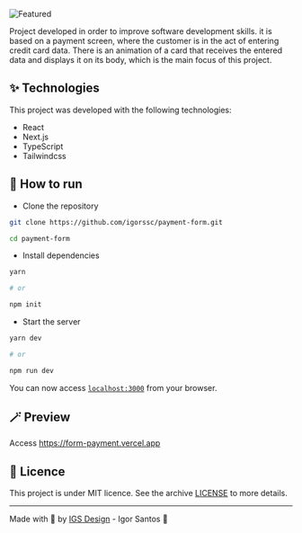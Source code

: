 ![Featured](https://user-images.githubusercontent.com/26682297/210121060-e659346a-71b7-471e-998d-11b2cdf9af58.jpg)

Project developed in order to improve software development skills. it is based on a payment screen, where the customer is in the act of entering credit card data. There is an animation of a card that receives the entered data and displays it on its body, which is the main focus of this project.

## ✨ Technologies

This project was developed with the following technologies:

- React
- Next.js
- TypeScript
- Tailwindcss

## 🚀 How to run

- Clone the repository

```bash
git clone https://github.com/igorssc/payment-form.git

cd payment-form
```

- Install dependencies

```bash
yarn

# or

npm init
```

- Start the server

```bash
yarn dev

# or

npm run dev
```

You can now access [`localhost:3000`](http://localhost:3000) from your browser.

## 🪄 Preview

Access <https://form-payment.vercel.app>

## 📝 Licence

This project is under MIT licence. See the archive [LICENSE](LICENSE.md) to more details.

---

Made with 💜 by [IGS Design](https://igsdesign.com.br) - Igor Santos 👋
